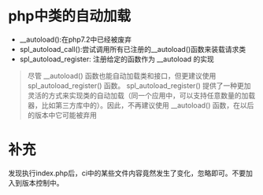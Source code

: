 # php中类的自动加载

* __autoload():在php7.2中已经被废弃
* spl_autoload_call():尝试调用所有已注册的__autoload()函数来装载请求类
* spl_autoload_register: 注册给定的函数作为 __autoload 的实现

> 尽管 __autoload() 函数也能自动加载类和接口，但更建议使用 spl_autoload_register() 函数。 spl_autoload_register() 提供了一种更加灵活的方式来实现类的自动加载（同一个应用中，可以支持任意数量的加载器，比如第三方库中的）。因此，不再建议使用 __autoload() 函数，在以后的版本中它可能被弃用
                      
# 补充
发现执行index.php后，ci中的某些文件内容竟然发生了变化，忽略即可。不要加入到版本控制中。